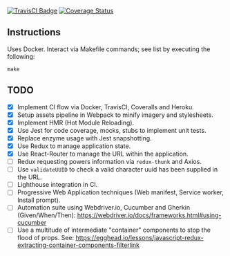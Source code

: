 [![TravisCI Badge](https://travis-ci.org/anthonyhastings/dishonored2-power-calculator.svg?branch=master "TravisCI Badge")](https://travis-ci.org/anthonyhastings/dishonored2-power-calculator)
[![Coverage Status](https://codecov.io/gh/anthonyhastings/dishonored2-power-calculator/branch/master/graph/badge.svg)](https://codecov.io/gh/anthonyhastings/dishonored2-power-calculator)

## Instructions

Uses Docker.
Interact via Makefile commands; see list by executing the following:
```
make
```


## TODO
- [X] Implement CI flow via Docker, TravisCI, Coveralls and Heroku.
- [X] Setup assets pipeline in Webpack to minify imagery and stylesheets.
- [X] Implement HMR (Hot Module Reloading).
- [X] Use Jest for code coverage, mocks, stubs to implement unit tests.
- [X] Replace enzyme usage with Jest snapshotting.
- [X] Use Redux to manage application state.
- [X] Use React-Router to manage the URL within the application.
- [ ] Redux requesting powers information via `redux-thunk` and Axios.
- [ ] Use `validateUUID` to check a valid character uuid has been supplied in the URL.
- [ ] Lighthouse integration in CI.
- [ ] Progressive Web Application techniques (Web manifest, Service worker, Install prompt).
- [ ] Automation suite using Webdriver.io, Cucumber and Gherkin (Given/When/Then): https://webdriver.io/docs/frameworks.html#using-cucumber
- [ ] Use a multitude of intermediate "container" components to stop the flood of props. See: https://egghead.io/lessons/javascript-redux-extracting-container-components-filterlink

